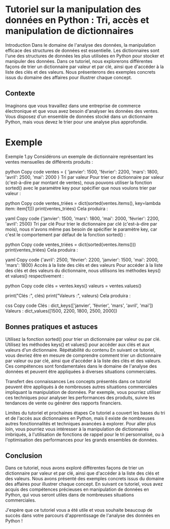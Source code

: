 # Tutoriel sur la manipulation des données en Python : Tri, accès et manipulation de dictionnaires
Introduction
Dans le domaine de l'analyse des données, la manipulation efficace des structures de données est essentielle. Les dictionnaires sont l'une des structures de données les plus utilisées en Python pour stocker et manipuler des données. Dans ce tutoriel, nous explorerons différentes façons de trier un dictionnaire par valeur et par clé, ainsi que d'accéder à la liste des clés et des valeurs. Nous présenterons des exemples concrets issus du domaine des affaires pour illustrer chaque concept.


## Contexte
Imaginons que vous travaillez dans une entreprise de commerce électronique et que vous avez besoin d'analyser les données des ventes. Vous disposez d'un ensemble de données stocké dans un dictionnaire Python, mais vous devez le trier pour une analyse plus approfondie.

# Exemple

Exemple 1.py
Considérons un exemple de dictionnaire représentant les ventes mensuelles de différents produits :

python
Copy code
ventes = {
    'janvier': 1500,
    'février': 2200,
    'mars': 1800,
    'avril': 2500,
    'mai': 2000
}
Tri par valeur
Pour trier ce dictionnaire par valeur (c'est-à-dire par montant de ventes), nous pouvons utiliser la fonction sorted() avec le paramètre key pour spécifier que nous voulons trier par valeur :

python
Copy code
ventes_triées = dict(sorted(ventes.items(), key=lambda item: item[1]))
print(ventes_triées)
Cela produira :

yaml
Copy code
{'janvier': 1500, 'mars': 1800, 'mai': 2000, 'février': 2200, 'avril': 2500}
Tri par clé
Pour trier le dictionnaire par clé (c'est-à-dire par mois), nous n'avons même pas besoin de spécifier le paramètre key, car c'est le comportement par défaut de la fonction sorted() :

python
Copy code
ventes_triées = dict(sorted(ventes.items()))
print(ventes_triées)
Cela produira :

yaml
Copy code
{'avril': 2500, 'février': 2200, 'janvier': 1500, 'mai': 2000, 'mars': 1800}
Accès à la liste des clés et des valeurs
Pour accéder à la liste des clés et des valeurs du dictionnaire, nous utilisons les méthodes keys() et values() respectivement :

python
Copy code
clés = ventes.keys()
valeurs = ventes.values()

print("Clés :", clés)
print("Valeurs :", valeurs)
Cela produira :

css
Copy code
Clés : dict_keys(['janvier', 'février', 'mars', 'avril', 'mai'])
Valeurs : dict_values([1500, 2200, 1800, 2500, 2000])

## Bonnes pratiques et astuces
Utilisez la fonction sorted() pour trier un dictionnaire par valeur ou par clé.
Utilisez les méthodes keys() et values() pour accéder aux clés et aux valeurs d'un dictionnaire.
Répétabilité du contenu
En suivant ce tutoriel, vous devriez être en mesure de comprendre comment trier un dictionnaire par valeur ou par clé, ainsi que d'accéder à la liste des clés et des valeurs. Ces compétences sont fondamentales dans le domaine de l'analyse des données et peuvent être appliquées à diverses situations commerciales.

Transfert des connaissances
Les concepts présentés dans ce tutoriel peuvent être appliqués à de nombreuses autres situations commerciales impliquant la manipulation de données. Par exemple, vous pourriez utiliser ces techniques pour analyser les performances des produits, suivre les tendances de vente ou générer des rapports financiers.

Limites du tutoriel et prochaines étapes
Ce tutoriel a couvert les bases du tri et de l'accès aux dictionnaires en Python, mais il existe de nombreuses autres fonctionnalités et techniques avancées à explorer. Pour aller plus loin, vous pourriez vous intéresser à la manipulation de dictionnaires imbriqués, à l'utilisation de fonctions de rappel pour le tri personnalisé, ou à l'optimisation des performances pour les grands ensembles de données.

## Conclusion
Dans ce tutoriel, nous avons exploré différentes façons de trier un dictionnaire par valeur et par clé, ainsi que d'accéder à la liste des clés et des valeurs. Nous avons présenté des exemples concrets issus du domaine des affaires pour illustrer chaque concept. En suivant ce tutoriel, vous avez acquis des compétences précieuses en manipulation de données en Python, qui vous seront utiles dans de nombreuses situations commerciales.

J'espère que ce tutoriel vous a été utile et vous souhaite beaucoup de succès dans votre parcours d'apprentissage de l'analyse des données en Python !





